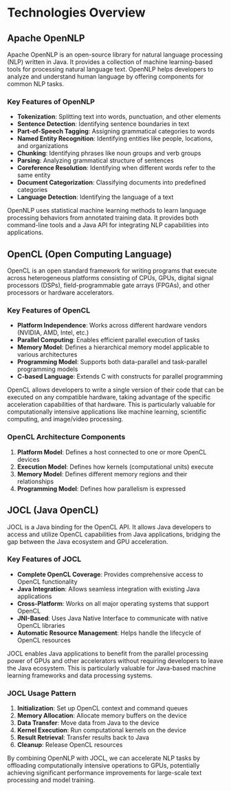# Technologies Overview

## Apache OpenNLP

Apache OpenNLP is an open-source library for natural language processing (NLP) written in Java. It provides a collection of machine learning-based tools for processing natural language text. OpenNLP helps developers to analyze and understand human language by offering components for common NLP tasks.

### Key Features of OpenNLP

- **Tokenization**: Splitting text into words, punctuation, and other elements
- **Sentence Detection**: Identifying sentence boundaries in text
- **Part-of-Speech Tagging**: Assigning grammatical categories to words
- **Named Entity Recognition**: Identifying entities like people, locations, and organizations
- **Chunking**: Identifying phrases like noun groups and verb groups
- **Parsing**: Analyzing grammatical structure of sentences
- **Coreference Resolution**: Identifying when different words refer to the same entity
- **Document Categorization**: Classifying documents into predefined categories
- **Language Detection**: Identifying the language of a text

OpenNLP uses statistical machine learning methods to learn language processing behaviors from annotated training data. It provides both command-line tools and a Java API for integrating NLP capabilities into applications.

## OpenCL (Open Computing Language)

OpenCL is an open standard framework for writing programs that execute across heterogeneous platforms consisting of CPUs, GPUs, digital signal processors (DSPs), field-programmable gate arrays (FPGAs), and other processors or hardware accelerators.

### Key Features of OpenCL

- **Platform Independence**: Works across different hardware vendors (NVIDIA, AMD, Intel, etc.)
- **Parallel Computing**: Enables efficient parallel execution of tasks
- **Memory Model**: Defines a hierarchical memory model applicable to various architectures
- **Programming Model**: Supports both data-parallel and task-parallel programming models
- **C-based Language**: Extends C with constructs for parallel programming

OpenCL allows developers to write a single version of their code that can be executed on any compatible hardware, taking advantage of the specific acceleration capabilities of that hardware. This is particularly valuable for computationally intensive applications like machine learning, scientific computing, and image/video processing.

### OpenCL Architecture Components

1. **Platform Model**: Defines a host connected to one or more OpenCL devices
2. **Execution Model**: Defines how kernels (computational units) execute
3. **Memory Model**: Defines different memory regions and their relationships
4. **Programming Model**: Defines how parallelism is expressed

## JOCL (Java OpenCL)

JOCL is a Java binding for the OpenCL API. It allows Java developers to access and utilize OpenCL capabilities from Java applications, bridging the gap between the Java ecosystem and GPU acceleration.

### Key Features of JOCL

- **Complete OpenCL Coverage**: Provides comprehensive access to OpenCL functionality
- **Java Integration**: Allows seamless integration with existing Java applications
- **Cross-Platform**: Works on all major operating systems that support OpenCL
- **JNI-Based**: Uses Java Native Interface to communicate with native OpenCL libraries
- **Automatic Resource Management**: Helps handle the lifecycle of OpenCL resources

JOCL enables Java applications to benefit from the parallel processing power of GPUs and other accelerators without requiring developers to leave the Java ecosystem. This is particularly valuable for Java-based machine learning frameworks and data processing systems.

### JOCL Usage Pattern

1. **Initialization**: Set up OpenCL context and command queues
2. **Memory Allocation**: Allocate memory buffers on the device
3. **Data Transfer**: Move data from Java to the device
4. **Kernel Execution**: Run computational kernels on the device
5. **Result Retrieval**: Transfer results back to Java
6. **Cleanup**: Release OpenCL resources

By combining OpenNLP with JOCL, we can accelerate NLP tasks by offloading computationally intensive operations to GPUs, potentially achieving significant performance improvements for large-scale text processing and model training.
